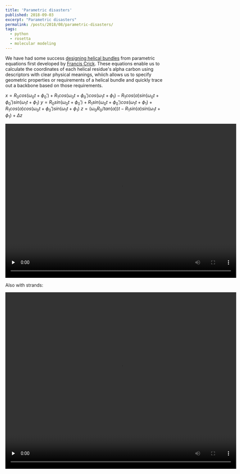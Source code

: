 ```yaml
---
title: 'Parametric disasters'
published: 2018-09-03
excerpt: "Parametric disasters"
permalink: /posts/2018/08/parametric-disasters/
tags:
  - python
  - rosetta
  - molecular modeling
---
```


We have had some success [designing helical bundles](https://doi.org/10.1126/science.1257481) from parametric equations first developed by [Francis Crick](https://doi.org/10.1107/S0365110X53001952). These equations enable us to calculate the coordinates of each helical residue's alpha carbon using descriptors with clear physical meanings, whiich allows us to specify geometric properties or requirements of a helical bundle and quickly trace out a backbone based on those requirements.

$x = R_0 cos(\omega_0 t + \phi_0\prime) + R_1 cos( \omega_0 t + \phi_0\prime) cos(\omega_1 t + \phi_1) - R_1 cos(\alpha) sin(\omega_0 t + \phi_0\prime) sin(\omega_1 t + \phi_1)$
$y = R_0 sin(\omega_0 t + \phi_0\prime) + R_1 sin(\omega_0 t + \phi_0\prime) cos(\omega_1 t + \phi_1) + R_1 cos(\alpha) cos(\omega_0 t + \phi_0\prime) sin(\omega_1 t + \phi_1)$
$z = (\omega_0 R_0 / tan(\alpha)) t - R_1 sin(\alpha) sin(\omega_1 t + \phi_1) + \Delta z$

<video width='720' height='480' preload='none' loop autoplay>
   <source src='https://weitzner.github.io/files/helical_disaster.mov' type='video/mp4'/>
</video>


Also with strands:

<video width='720' height='550' preload='none' loop autoplay>
   <source src='https://weitzner.github.io/files/strand_disaster.mov' type='video/mp4'/>
</video>
